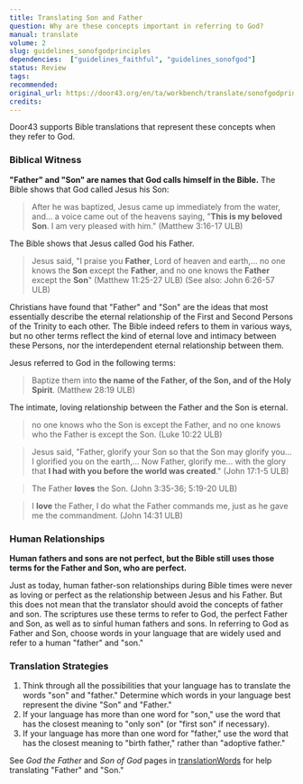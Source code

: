 ```yaml
---
title: Translating Son and Father
question: Why are these concepts important in referring to God?
manual: translate
volume: 2
slug: guidelines_sonofgodprinciples
dependencies:  ["guidelines_faithful", "guidelines_sonofgod"]
status: Review
tags: 
recommended: 
original_url: https://door43.org/en/ta/workbench/translate/sonofgodprinciples
credits: 
---
```

Door43 supports Bible translations that represent these concepts when they refer to God.

### Biblical Witness

**"Father" and "Son" are names that God calls himself in the Bible.** The Bible shows that God called Jesus his Son:

>After he was baptized, Jesus came up immediately from the water, and... a voice came out of the heavens saying, "__This is my beloved Son__. I am very pleased with him." (Matthew 3:16-17 ULB)

The Bible shows that Jesus called God his Father.

>Jesus said, "I praise you __Father__, Lord of heaven and earth,... no one knows the __Son__ except the __Father__, and no one knows the __Father__ except the __Son__" (Matthew 11:25-27 ULB) (See also: John 6:26-57 ULB)

Christians have found that "Father" and "Son" are the ideas that most essentially describe the eternal relationship of the First and Second Persons of the Trinity to each other. The Bible indeed refers to them in various ways, but no other terms reflect the kind of eternal love and intimacy between these Persons, nor the interdependent eternal relationship between them.

Jesus referred to God in the following terms:
> Baptize them into __the name of the Father, of the Son, and of the Holy Spirit__. (Matthew 28:19 ULB)

The intimate, loving relationship between the Father and the Son is eternal.

>no one knows who the Son is except the Father, and no one knows who the Father is except the Son. (Luke 10:22 ULB)

>Jesus said, "Father, glorify your Son so that the Son may glorify you... I glorified you on the earth,... Now Father, glorify me... with the glory that __I had with you before the world was created__." (John 17:1-5 ULB)

>The Father __loves__ the Son. (John 3:35-36; 5:19-20 ULB)

>I __love__ the Father, I do what the Father commands me, just as he gave me the commandment. (John 14:31 ULB)

### Human Relationships

**Human fathers and sons are not perfect, but the Bible still uses those terms for the Father and Son, who are perfect.**

Just as today, human father-son relationships during Bible times were never as loving or perfect as the relationship between Jesus and his Father. But this does not mean that the translator should avoid the concepts of father and son. The scriptures use these terms to refer to God, the perfect Father and Son, as well as to sinful human fathers and sons. In referring to God as Father and Son, choose words in your language that are widely used and refer to a human "father" and "son."

### Translation Strategies

  1. Think through all the possibilities that your language has to translate the words "son" and "father." Determine which words in your language best represent the divine "Son" and "Father."
  1. If your language has more than one word for "son," use the word that has the closest meaning to "only son" (or "first son" if necessary).
  1. If your language has more than one word for "father," use the word that has the closest meaning to "birth father," rather than "adoptive father."

See *God the Father* and *Son of God* pages in [translationWords](https://unfoldingword.org/en/?resource=translation-words) for help translating "Father" and "Son."

